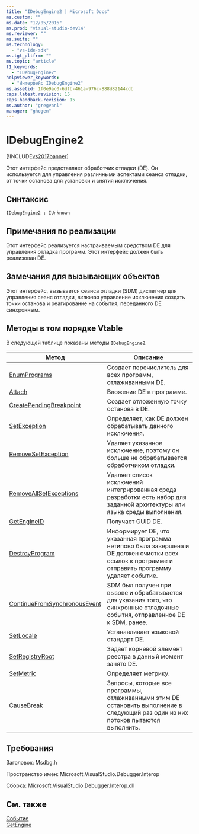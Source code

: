 ```yaml
---
title: "IDebugEngine2 | Microsoft Docs"
ms.custom: ""
ms.date: "12/05/2016"
ms.prod: "visual-studio-dev14"
ms.reviewer: ""
ms.suite: ""
ms.technology: 
  - "vs-ide-sdk"
ms.tgt_pltfrm: ""
ms.topic: "article"
f1_keywords: 
  - "IDebugEngine2"
helpviewer_keywords: 
  - "Интерфейс IDebugEngine2"
ms.assetid: 1f0e9ac0-6dfb-461a-976c-888d82144cdb
caps.latest.revision: 15
caps.handback.revision: 15
ms.author: "gregvanl"
manager: "ghogen"
---
```

# IDebugEngine2
[!INCLUDE[vs2017banner](../../../code-quality/includes/vs2017banner.md)]

Этот интерфейс представляет обработчик отладки \(DE\).  Он используется для управления различными аспектами сеанса отладки, от точки останова для установки и снятия исключения.  
  
## Синтаксис  
  
```  
IDebugEngine2 : IUnknown  
```  
  
## Примечания по реализации  
 Этот интерфейс реализуется настраиваемым средством DE для управления отладка программ.  Этот интерфейс должен быть реализован DE.  
  
## Замечания для вызывающих объектов  
 Этот интерфейс, вызывается сеанса отладки \(SDM\) диспетчер для управления сеанс отладки, включая управление исключения создать точки останова и реагирование на события, переданного DE синхронным.  
  
## Методы в том порядке Vtable  
 В следующей таблице показаны методы `IDebugEngine2`.  
  
|Метод|Описание|  
|-----------|--------------|  
|[EnumPrograms](../../../extensibility/debugger/reference/idebugengine2-enumprograms.md)|Создает перечислитель для всех программ, отлаживанными DE.|  
|[Attach](../../../extensibility/debugger/reference/idebugengine2-attach.md)|Вложение DE в программе.|  
|[CreatePendingBreakpoint](../../../extensibility/debugger/reference/idebugengine2-creatependingbreakpoint.md)|Создает отложенную точку останова в DE.|  
|[SetException](../../../extensibility/debugger/reference/idebugengine2-setexception.md)|Определяет, как DE должен обрабатывать данного исключения.|  
|[RemoveSetException](../../../extensibility/debugger/reference/idebugengine2-removesetexception.md)|Удаляет указанное исключение, поэтому он больше не обрабатывается обработчиком отладки.|  
|[RemoveAllSetExceptions](../Topic/IDebugEngine2::RemoveAllSetExceptions.md)|Удаляет список исключений интегрированная среда разработки есть набор для заданной архитектуры или языка среды выполнения.|  
|[GetEngineID](../../../extensibility/debugger/reference/idebugengine2-getengineid.md)|Получает GUID DE.|  
|[DestroyProgram](../../../extensibility/debugger/reference/idebugengine2-destroyprogram.md)|Информирует DE, что указанная программа нетипово была завершена и DE должен очистки всех ссылок к программе и отправить программу удаляет событие.|  
|[ContinueFromSynchronousEvent](../Topic/IDebugEngine2::ContinueFromSynchronousEvent.md)|SDM был получен при вызове и обрабатывается для указания того, что синхронные отладочные события, отправленное DE к SDM, ранее.|  
|[SetLocale](../../../extensibility/debugger/reference/idebugengine2-setlocale.md)|Устанавливает языковой стандарт DE.|  
|[SetRegistryRoot](../../../extensibility/debugger/reference/idebugengine2-setregistryroot.md)|Задает корневой элемент реестра в данный момент занято DE.|  
|[SetMetric](../../../extensibility/debugger/reference/idebugengine2-setmetric.md)|Определяет метрику.|  
|[CauseBreak](../../../extensibility/debugger/reference/idebugengine2-causebreak.md)|Запросы, которые все программы, отлаживанными этим DE остановить выполнение в следующий раз один из них потоков пытаются выполнить.|  
  
## Требования  
 Заголовок: Msdbg.h  
  
 Пространство имен: Microsoft.VisualStudio.Debugger.Interop  
  
 Сборка: Microsoft.VisualStudio.Debugger.Interop.dll  
  
## См. также  
 [Событие](../../../extensibility/debugger/reference/idebugeventcallback2-event.md)   
 [GetEngine](../../../extensibility/debugger/reference/idebugenginecreateevent2-getengine.md)